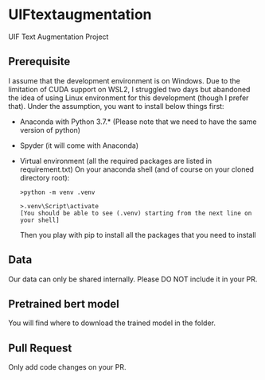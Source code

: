 # UIFtextaugmentation
UIF Text Augmentation Project

## Prerequisite

I assume that the development environment is on Windows. Due to the limitation of CUDA support on WSL2, I struggled two days but abandoned the idea of using Linux environment for this development (though I prefer that).
Under the assumption, you want to install below things first:
  - Anaconda with Python 3.7.* (Please note that we need to have the same version of python)
  - Spyder (it will come with Anaconda)
  - Virtual environment (all the required packages are listed in requirement.txt)
    On your anaconda shell (and of course on your cloned directory root):
    
    ```
    >python -m venv .venv
    
    >.venv\Script\activate
    [You should be able to see (.venv) starting from the next line on your shell]
    
    ```
    
    Then you play with pip to install all the packages that you need to install

## Data

  Our data can only be shared internally. Please DO NOT include it in your PR.

## Pretrained bert model

  You will find where to download the trained model in the folder. 

## Pull Request

  Only add code changes on your PR.
